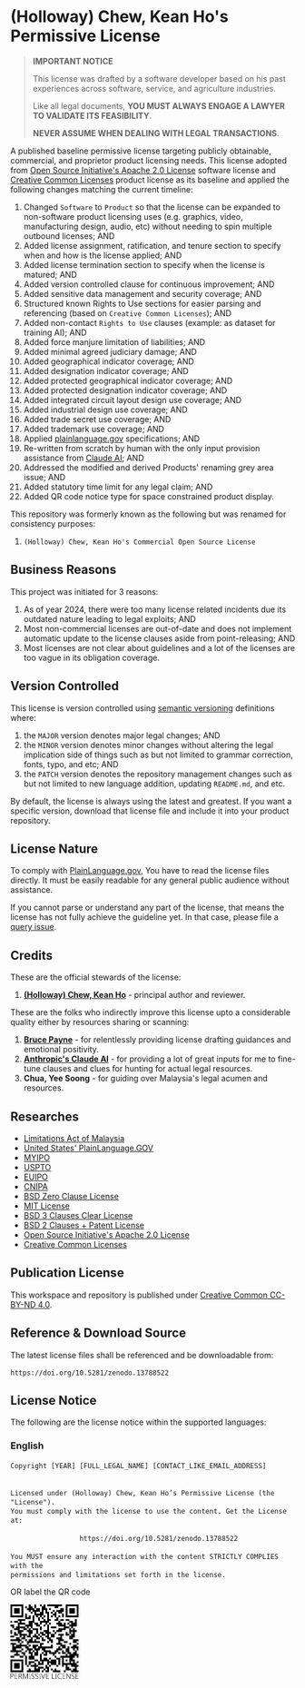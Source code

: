 # (Holloway) Chew, Kean Ho's Permissive License

> **IMPORTANT NOTICE**
>
> This license was drafted by a software developer based on his past experiences
> across software, service, and agriculture industries.
>
> Like all legal documents,
> **YOU MUST ALWAYS ENGAGE A LAWYER TO VALIDATE ITS FEASIBILITY**.
>
> **NEVER ASSUME WHEN DEALING WITH LEGAL TRANSACTIONS**.

A published baseline permissive license targeting publicly obtainable,
commercial, and proprietor product licensing needs. This license adopted from
[Open Source Initiative's Apache 2.0 License](https://opensource.org/license/apache-2-0)
software license and [Creative Common Licenses](https://creativecommons.org/)
product license as its baseline and applied the following changes matching the
current timeline:

1. Changed `Software` to `Product` so that the license can be expanded to
   non-software product licensing uses (e.g. graphics, video, manufacturing
   design, audio, etc) without needing to spin multiple outbound licenses; AND
2. Added license assignment, ratification, and tenure section to specify when
   and how is the license applied; AND
3. Added license termination section to specify when the license is matured; AND
4. Added version controlled clause for continuous improvement; AND
5. Added sensitive data management and security coverage; AND
6. Structured known Rights to Use sections for easier parsing and referencing
   (based on `Creative Common Licenses`); AND
7. Added non-contact `Rights to Use` clauses (example: as dataset for training
   AI); AND
8. Added force manjure limitation of liabilities; AND
9. Added minimal agreed judiciary damage; AND
10. Added geographical indicator coverage; AND
11. Added designation indicator coverage; AND
12. Added protected geographical indicator coverage; AND
13. Added protected designation indicator coverage; AND
14. Added integrated circuit layout design use coverage; AND
15. Added industrial design use coverage; AND
16. Added trade secret use coverage; AND
17. Added trademark use coverage; AND
18. Applied [plainlanguage.gov](https://plainlanguage.gov/guidelines/)
    specifications; AND
19. Re-written from scratch by human with the only input provision assistance
    from [Claude AI](https://claude.ai/); AND
20. Addressed the modified and derived Products' renaming grey area issue; AND
21. Added statutory time limit for any legal claim; AND
22. Added QR code notice type for space constrained product display.


This repository was formerly known as the following but was renamed for
consistency purposes:

1. `(Holloway) Chew, Kean Ho's Commercial Open Source License`




## Business Reasons

This project was initiated for 3 reasons:

1. As of year 2024, there were too many license related incidents due its
   outdated nature leading to legal exploits; AND
2. Most non-commercial licenses are out-of-date and does not implement
   automatic update to the license clauses aside from point-releasing; AND
3. Most licenses are not clear about guidelines and a lot of the licenses
   are too vague in its obligation coverage.




## Version Controlled

This license is version controlled using
[semantic versioning](https://semver.org/) definitions where:

1. the `MAJOR` version denotes major legal changes; AND
2. the `MINOR` version denotes minor changes without altering the legal
   implication side of things such as but not limited to grammar correction,
   fonts, typo, and etc; AND
3. the `PATCH` version denotes the repository management changes such as but
   not limited to new language addition, updating `README.md`, and etc.

By default, the license is always using the latest and greatest. If you want
a specific version, download that license file and include it into your
product repository.




## License Nature

To comply with [PlainLanguage.gov](https://plainlanguage.gov/guidelines/),
You have to read the license files directly. It must be easily readable for
any general public audience without assistance.

If you cannot parse or understand any part of the license, that means the
license has not fully achieve the guideline yet. In that case, please file a
[query issue](https://github.com/ChewKeanHo/license-permissive/issues).




## Credits

These are the official stewards of the license:

1. **[(Holloway) Chew, Kean Ho](https://hollowaykeanho.com)** - principal author
   and reviewer.


These are the folks who indirectly improve this license upto a considerable
quality either by resources sharing or scanning:

1. **[Bruce Payne](https://perens.com/)** - for relentlessly providing license
   drafting guidances and emotional positivity.
2. **[Anthropic's Claude AI](https://claude.ai/)** - for providing a lot of
   great inputs for me to fine-tune clauses and clues for hunting for actual
   legal resources.
3. **Chua, Yee Soong** - for guiding over Malaysia's legal acumen and resources.




## Researches

* [Limitations Act of Malaysia](https://lom.agc.gov.my/ilims/upload/portal/akta/LOM/EN/ACT%20254-Online%20version%20as%20at%201%20Sept%202019.pdf)
* [United States' PlainLanguage.GOV](https://plainlanguage.gov/guidelines/)
* [MYIPO](https://www.myipo.gov.my/en/home/)
* [USPTO](https://www.uspto.gov/)
* [EUIPO](https://www.euipo.europa.eu/en)
* [CNIPA](https://english.cnipa.gov.cn/col/col2977/index.html)
* [BSD Zero Clause License](https://opensource.org/license/0bsd)
* [MIT License](https://opensource.org/license/MIT)
* [BSD 3 Clauses Clear License](https://spdx.org/licenses/BSD-3-Clause-Clear.html)
* [BSD 2 Clauses + Patent License](https://opensource.org/license/bsdpluspatent)
* [Open Source Initiative's Apache 2.0 License](https://opensource.org/license/apache-2-0)
* [Creative Common Licenses](https://creativecommons.org/)




## Publication License

This workspace and repository is published under
[Creative Common CC-BY-ND 4.0](https://creativecommons.org/licenses/by-nd/4.0/legalcode.en).




## Reference & Download Source

The latest license files shall be referenced and be downloadable from:

```
https://doi.org/10.5281/zenodo.13788522
```




## License Notice

The following are the license notice within the supported languages:

### English

```
Copyright [YEAR] [FULL_LEGAL_NAME] [CONTACT_LIKE_EMAIL_ADDRESS]


Licensed under (Holloway) Chew, Kean Ho’s Permissive License (the "License").
You must comply with the license to use the content. Get the License at:

                 https://doi.org/10.5281/zenodo.13788522

You MUST ensure any interaction with the content STRICTLY COMPLIES with the
permissions and limitations set forth in the license.
```

OR label the QR code

[<img src="src/files/NOTICE_en.svg" width="120">](#)
